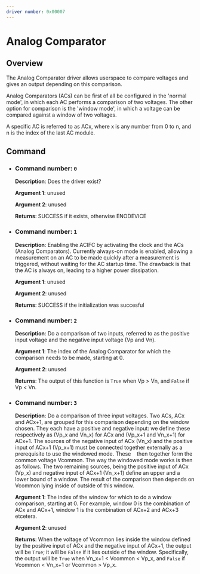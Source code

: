 ```yaml
---
driver number: 0x00007
---
```


# Analog Comparator

## Overview

The Analog Comparator driver allows userspace to compare voltages and
gives an output depending on this comparison. 

Analog Comparators (ACs) can be first of all be configured in the 'normal mode', in which each AC performs a comparison of two
voltages. The other option for comparison is the 'window mode', in which a
voltage can be compared against a window of two voltages.

A specific AC is referred to as ACx, where x is any number from 0 to n, and n is
the index of the last AC module.

## Command

  * ### Command number: `0`

    **Description**: Does the driver exist?

    **Argument 1**: unused

    **Argument 2**: unused

    **Returns**: SUCCESS if it exists, otherwise ENODEVICE

  * ### Command number: `1`

    **Description**: Enabling the ACIFC by activating the clock and the
    ACs (Analog Comparators). Currently always-on mode is
    enabled, allowing a measurement on an AC to be made quickly after a
    measurement is triggered, without waiting for the AC startup time. The
    drawback is that the AC is always on, leading to a higher power dissipation.

    **Argument 1**: unused

    **Argument 2**: unused

    **Returns**: SUCCESS if the initialization was succesful


  * ### Command number: `2`

    **Description**: Do a comparison of two inputs, referred to as the positive
    input voltage and the negative input voltage (Vp and Vn).

    **Argument 1**: The index of the Analog Comparator for which the comparison
    needs to be made, starting at 0.

    **Argument 2**: unused

    **Returns**: The output of this function is `True` when Vp > Vn, and 
    `False` if Vp < Vn.

  * ### Command number: `3`

    **Description**: Do a comparison of three input voltages. Two ACs, ACx and
    ACx+1, are grouped for this comparison depending on the window chosen. They 
    each have a positive and negative input: we define these respectively as (Vp_x and Vn_x) for ACx and 
    (Vp_x+1 and Vn_x+1) for ACx+1. The sources of the negative input of
    ACx (Vn_x) and the positive input of ACx+1 (Vp_x+1) must be connected
    together externally as a prerequisite to use the windowed mode. These
    then together form the common voltage Vcommon. 
    The way the windowed mode works is then as follows. The two remaining sources, being the positive 
    input of ACx (Vp_x) and negative input of ACx+1 (Vn_x+1) define an upper 
    and a lower bound of a window. The result of the comparison then depends 
    on Vcommon lying inside of outside of this window.

    **Argument 1**: The index of the window for which to do a window comparison,
    starting at 0. For example, window 0 is the combination of ACx and ACx+1,
    window 1 is the combination of ACx+2 and ACx+3 etcetera.

    **Argument 2**: unused

    **Returns**: When the voltage of Vcommon lies inside the window defined by
    the positive input of ACx and the negative input of ACx+1, the output will
    be `True`; it will be `False` if it lies outside of the window. 
    Specifically, the output will be `True` when Vn_x+1 < Vcommon < Vp_x, and `False` if 
    Vcommon < Vn_x+1 or Vcommon > Vp_x.
